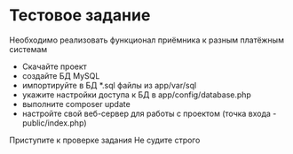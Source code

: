 # Тестовое задание

Необходимо реализовать функционал приёмника к разным платёжным системам

* Скачайте проект
* создайте БД MySQL
* импортируйте в БД *.sql файлы из app/var/sql
* укажите настройки доступа к БД в app/config/database.php
* выполните composer update
* настройте свой веб-сервер для работы с проектом (точка входа - public/index.php)

Приступите к проверке задания
Не судите строго